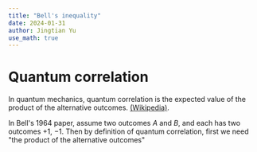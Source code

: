 ```yaml
---
title: "Bell's inequality"
date: 2024-01-31
author: Jingtian Yu
use_math: true
---
```


# Quantum correlation

In quantum mechanics, quantum correlation is the expected value of the product of the alternative outcomes. [(Wikipedia)](https://en.wikipedia.org/wiki/Quantum_correlation).

In Bell's 1964 paper, assume two outcomes $A$ and $B$, and each has two outcomes $+1$, $-1$. Then by definition of quantum correlation, first we need "the product of the alternative outcomes" 





